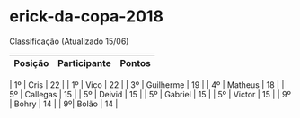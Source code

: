 # erick-da-copa-2018


Classificação (Atualizado 15/06)


| Posição | Participante | Pontos | 
| :----: | :----: | :----: | 


| 1º | Cris | 22 |
| 1º | Vico | 22 |
| 3º | Guilherme | 19 |
| 4º | Matheus | 18 |
| 5º | Callegas | 15 |
| 5º | Deivid | 15 |
| 5º | Gabriel | 15 |
| 5º | Victor | 15 |
| 9º | Bohry | 14 |
| 9º| Bolão | 14 |
